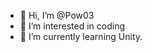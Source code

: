 - 👋 Hi, I’m @Pow03
- 👀 I’m interested in coding
- 🌱 I’m currently learning Unity.

<!---
Pow03/Pow03 is a ✨ special ✨ repository because its `README.md` (this file) appears on your GitHub profile.
You can click the Preview link to take a look at your changes.
--->
